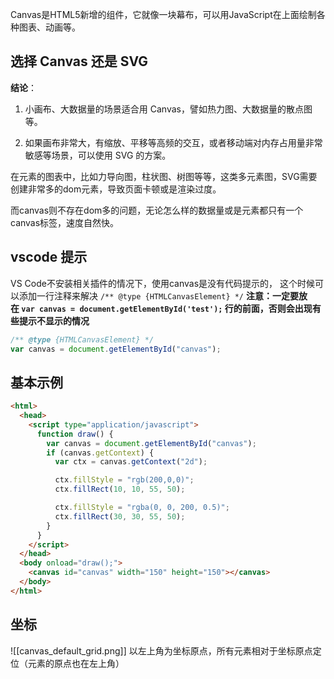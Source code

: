 Canvas是HTML5新增的组件，它就像一块幕布，可以用JavaScript在上面绘制各种图表、动画等。

## 选择 Canvas 还是 SVG

**结论**：
1. 小画布、大数据量的场景适合用 Canvas，譬如热力图、大数据量的散点图等。

2. 如果画布非常大，有缩放、平移等高频的交互，或者移动端对内存占用量非常敏感等场景，可以使用 SVG 的方案。

在元素的图表中，比如力导向图，柱状图、树图等等，这类多元素图，SVG需要创建非常多的dom元素，导致页面卡顿或是渲染过度。

而canvas则不存在dom多的问题，无论怎么样的数据量或是元素都只有一个canvas标签，速度自然快。

## vscode 提示

VS Code不安装相关插件的情况下，使用canvas是没有代码提示的，
这个时候可以添加一行注释来解决 `/** @type {HTMLCanvasElement} */`
**注意：一定要放在 `var canvas = document.getElementById('test');` 行的前面，否则会出现有些提示不显示的情况**

```js
/** @type {HTMLCanvasElement} */
var canvas = document.getElementById("canvas");
```

## 基本示例
```html
<html>
  <head>
    <script type="application/javascript">
      function draw() {
        var canvas = document.getElementById("canvas");
        if (canvas.getContext) {
          var ctx = canvas.getContext("2d");

          ctx.fillStyle = "rgb(200,0,0)";
          ctx.fillRect(10, 10, 55, 50);

          ctx.fillStyle = "rgba(0, 0, 200, 0.5)";
          ctx.fillRect(30, 30, 55, 50);
        }
      }
    </script>
  </head>
  <body onload="draw();">
    <canvas id="canvas" width="150" height="150"></canvas>
  </body>
</html>

```

## 坐标

![[canvas_default_grid.png]]
以左上角为坐标原点，所有元素相对于坐标原点定位（元素的原点也在左上角）



